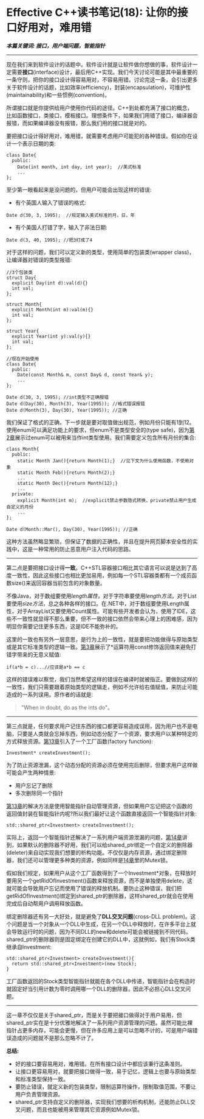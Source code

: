 # Effective C++读书笔记(18): 让你的接口好用对，难用错

***本篇关键词: 接口，用户端问题，智能指针***

------

现在我们来到软件设计的话题中。软件设计就是让软件做你想做的事，软件设计一定需要**接口**(interface)设计，最后用C++实现。我们今天讨论可能是其中最重要的一条守则，把你的接口设计得容易用对，不容易用错。讨论完这一条，会引出更多关于软件设计的话题，比如效率(efficiency)，封装(encapsulation)，可维护性(maintainability)和一些惯例(convention)。

所谓接口就是你提供给用户使用你代码的途径。C++到处都充满了接口的概念，比如函数接口，类接口，模板接口。理想条件下，如果我们用错了接口，编译器会报错，而如果编译器没有报错，那么我们用的接口就是对的。

要把接口设计得好用对，难用错，就需要考虑用户可能犯的各种错误。假如你在设计一个表示日期的类:

```text
class Date{
  public:
    Date(int month, int day, int year);  //美式标准
    ...
};
```

至少第一眼看起来是没问题的，但用户可能会出现这样的错误:

- 有个英国人输入了错误的格式:

```text
Date d(30, 3, 1995);  //规定输入美式标准的月，日，年
```

- 有个美国人打错了字，输入了非法日期:

```text
Date d(3, 40, 1995); //把3打成了4
```

对于这样的问题，我们可以定义新的类型，使用简单的包装类(wrapper class)，让编译器对错误的类型报错:

```text
//3个包装类
struct Day{
  explicit Day(int d):val(d){}
  int val;
};

struct Month{
  explicit Month(int m):val(m){}
  int val;
};

struct Year{
  explicit Year(int y):val(y){}
  int val;
};

//现在开始使用
class Date{
  public:
    Date(const Month& m, const Day& d, const Year& y);
    ...
};

Date d(30, 3, 1995); //int类型不正确报错
Date d(Day(30), Month(3), Year(1995)); //格式错误报错
Date d(Month(3), Day(30), Year(1995)); //正确
```

我们保证了格式的正确，下一步就是要对取值做出规范，例如月份只能有1到12。使用enum可以满足功能上的要求，但enum不是类型安全的(type safe)，因为[第2章](https://zhuanlan.zhihu.com/p/63515998)展示过enum可以被用来当作int类型使用。我们需要定义包含所有月份的集合:

```text
class Month{
  public:
    static Month Jan(){return Month(1);}  //见下文为什么使用函数，不使用对象
    static Month Feb(){return Month(2);}
    ...
    static Month Dec(){return Month(12);} 
    ...
  private:
    explicit Month(int m);  //explicit禁止参数隐式转换，private禁止用户生成自定义的月份
    ...
};

Date d(Month::Mar(), Day(30), Year(1995)); //正确
```

这种方法虽然略显繁琐，但保证了数据的正确性，并且在提升网页脚本安全性的实践中，这是一种常用的防止恶意用户注入代码的思路。

------

第二点是要把接口设计得**一致**。C++STL容器接口相比其它语言可以说是达到了高度一致性，因此这些接口也相比更加易用，例如每一个STL容器类都有一个成员函数size()来返回容器当前包含的对象数量。

不像Java，对于数组要使用*length属性*，对于字符串要使用*length方法*，对于List要使用*size方法*，总之各种各样的接口。在.NET中，对于数组要使用Length属性，对于ArrayList又要使用Count属性。可能有些开发者会认为，使用了IDE，这些不一致性就显得不那么重要，但不一致的接口依然会带来心理上的困难感，因为明显你需要记住更多东西，这是IDE不能弥补的。

这里的一致也有另外一层意思，是行为上的一致性，就是要把功能做得与原始类型或是其它标准类型的逻辑一致。[第3章](https://zhuanlan.zhihu.com/p/63609476)展示了*运算符用const修饰返回值来避免打错字带来的无意义赋值:

```text
if(a*b = c)...//应该是a*b == c
```

这样的错误难以察觉，我们当然希望这样的错误在编译时就被指正。要做到这样的一致性，我们只需要跟着原始类型的逻辑走，例如不允许给右值赋值，来防止可能造成的一系列误用。原作者的话就是:

> "When in doubt, do as the ints do"。

------

第三点就是，任何要求用户记住东西的接口都更容易造成误用，因为用户也不是电脑，只要是人类就会忘掉东西，例如动态分配了一个资源，要求用户以某种特定的方式释放资源。[第13章](https://zhuanlan.zhihu.com/p/70415131)引入了一个工厂函数(factory function):

```text
Investment* createInvestment();
```

为了防止资源泄漏，这个动态分配的资源必须在使用完后删除，但要求用户这样做可能会产生两种情景:

- 用户忘记了删除
- 多次删除同一个指针

[第13章](https://zhuanlan.zhihu.com/p/70415131)的解决方法是使用智能指针自动管理资源，但如果用户忘记把这个函数的返回值封装在智能指针内呢?所以我们最好让这个函数直接返回一个智能指针对象:

```text
std::shared_ptr<Investment> createInvestment();
```

实际上，返回一个智能指针还解决了一系列用户端资源泄漏的问题，[第14章](https://zhuanlan.zhihu.com/p/71805363)讲到，如果默认的删除器不好用，我们可以给shared_ptr绑定一个自定义的删除器(deleter)来自动实现我们想要的析构功能。不仅仅是内存资源，通过绑定删除器，我们还可以管理更多种类的资源，例如同样是[14章](https://zhuanlan.zhihu.com/p/71805363)里的Mutex锁。

假如我们规定，如果用户从这个工厂函数得到了一个Investment*对象，在释放时要用另一个getRidOfInvestment()函数来释放资源，而不是单独使用delete，这就可能会导致用户忘记而使用了错误的释放机制。要防止这种错误，我们把getRidOfInvestment()绑定到shared_ptr的删除器，这样shared_ptr就会在使用完成后自动帮用户调用释放函数。

绑定删除器还有另一大好处，就是避免了**DLL交叉问题**(cross-DLL  problem)。这个问题是当一个对象从一个DLL中生成，在另一个DLL中释放时，在许多平台上就会导致运行时的问题，因为不同DLL的new和delete可能会被链接到不同代码。shared_ptr的删除器则是固定绑定在创建它的DLL中，这就例如，我们有Stock类继承自Investment:

```text
std::shared_ptr<Investment> createInvestment(){
  return std::shared_ptr<Investment>(new Stock);
}
```

工厂函数返回的Stock类型智能指针就能在各个DLL中传递，智能指针会在构造时就固定好当引用计数为零时调用哪一个DLL的删除器，因此不必担心DLL交叉问题。

------

这一章不仅仅是关于shared_ptr，而是关于要把接口做得对于用户易用，但shared_ptr实在是十分优雅地解决了一系列用户资源管理的问题。虽然可能比裸指针占更多内存，可能会更慢，但在许多应用上是可以忽略不计的，可是用户端错误造成的问题就不是那么忽略不计了。

**总结:**

- 好的接口要容易用对，难用错。在所有接口设计中都应该秉行这条准则。
- 让接口更容易用对，就要把接口做得一致，易于记忆，逻辑上也要与原始类型和标准类型保持一致。
- 要防止错误，就定义新的包装类型，限制运算符操作，限制取值范围，不要让用户负责管理资源。
- shared_ptr支持自定义的删除器，实现我们想要的析构机制，还能防止DLL交叉问题，而且也能被用来管理其它资源例如Mutex锁。